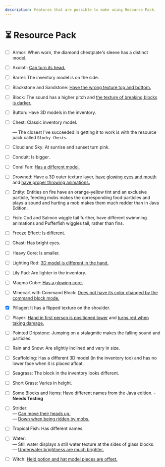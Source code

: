 ```yaml
---
description: Features that are possible to make using Resource Pack.
---
```


# ⏳ Resource Pack

* [ ] Armor: When worn, the diamond chestplate's sleeve has a distinct model.
* [ ] Axolotl: [Can turn its head.](https://bugs.mojang.com/browse/MC-226272)
* [ ] Barrel: The inventory model is on the side.
* [ ] Blackstone and Sandstone: [Have the wrong texture top and bottom.](https://bugs.mojang.com/browse/MCPE-86903)
* [ ] Block: The sound has a higher pitch and [the texture of breaking blocks is darker.](https://bugs.mojang.com/browse/MCPE-46176)
* [ ] Button: Have 3D models in the inventory.
*   [ ] Chest: Classic inventory model.

    — The closest I've succeeded in getting it to work is with the resource pack called `Blocky Chests`.
* [ ] Cloud and Sky: At sunrise and sunset turn pink.
* [ ] Conduit: Is bigger.
* [ ] Coral Fan: [Has a different model.](https://bugs.mojang.com/browse/MCPE-31866)
* [ ] Drowned: Have a 3D outer texture layer, [have glowing eyes and mouth](https://bugs.mojang.com/browse/MC-258449) and [have proper throwing animations.](https://bugs.mojang.com/browse/MC-127433)
* [ ] Entity: Entities on fire have an orange-yellow tint and an exclusive particle, feeding mobs makes the corresponding food particles and plays a sound and hurting a mob makes them much redder than in Java Edition.
* [ ] Fish: Cod and Salmon wiggle tail further, have different swimming animations and Pufferfish wiggles tail, rather than fins.
* [ ] Freeze Effect: [Is different.](https://bugs.mojang.com/browse/MCPE-119233)
* [ ] Ghast: Has bright eyes.
* [ ] Heavy Core: Is smaller.
* [ ] Lighting Rod: [3D model is different in the hand.](https://bugs.mojang.com/browse/MCPE-116094)
* [ ] Lily Pad: Are lighter in the inventory.
* [ ] Magma Cube: [Has a glowing core.](https://minecraft.wiki/images/Magma_Cube_\(inner\)_Revison_2_BE.png?3ceee)
* [ ] Minecart with Command Block: [Does not have its color changed by the command block mode.](https://bugs.mojang.com/browse/MCPE-42990)
* [x] Pillager: It has a flipped texture on the shoulder.
* [ ] Player: [Hand in first person is positioned lower](https://bugs.mojang.com/browse/MCPE-47877) and [turns red when taking damage.](https://bugs.mojang.com/browse/MC-164874)
* [ ] Pointed Dripstone: Jumping on a stalagmite makes the falling sound and particles.
* [ ] Rain and Snow: Are slightly inclined and vary in size.
* [ ] Scaffolding: Has a different 3D model (in the inventory too) and has no lower face when it is placed afloat.
* [ ] Seagrass: The block in the inventory looks different.
* [ ] Short Grass: Varies in height.
* [ ] Some Blocks and Items: Have different names from the Java edition. - **Needs Testing**
* [ ] Strider: \
  — [Can move their heads up.](https://bugs.mojang.com/browse/MCPE-99086)\
  — [Down when being ridden by mobs.](https://bugs.mojang.com/browse/MCPE-99086)
* [ ] Tropical Fish: Has different names.
* [ ] Water:\
  — Still water displays a still water texture at the sides of glass blocks.\
  — [Underwater brightness are much brighter.](https://bugs.mojang.com/browse/MCPE-67060)
* [ ] Witch: [Held potion and hat model pieces are offset.](https://minecraft.wiki/images/thumb/Witch_drinking.png/50px-Witch_drinking.png?abbee)
